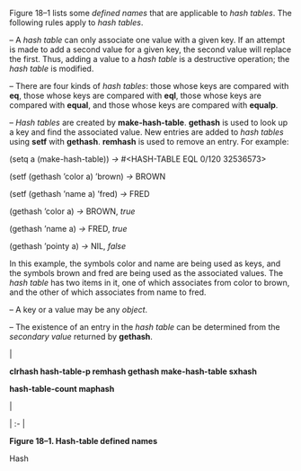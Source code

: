  



Figure 18–1 lists some *defined names* that are applicable to *hash tables*. The following rules apply to *hash tables*. 



– A *hash table* can only associate one value with a given key. If an attempt is made to add a second value for a given key, the second value will replace the first. Thus, adding a value to a *hash table* is a destructive operation; the *hash table* is modified. 



– There are four kinds of *hash tables*: those whose keys are compared with **eq**, those whose keys are compared with **eql**, those whose keys are compared with **equal**, and those whose keys are compared with **equalp**. 



– *Hash tables* are created by **make-hash-table**. **gethash** is used to look up a key and find the associated value. New entries are added to *hash tables* using **setf** with **gethash**. **remhash** is used to remove an entry. For example: 



(setq a (make-hash-table)) *→* #<HASH-TABLE EQL 0/120 32536573> 



(setf (gethash ’color a) ’brown) *→* BROWN 



(setf (gethash ’name a) ’fred) *→* FRED 



(gethash ’color a) *→* BROWN, *true* 



(gethash ’name a) *→* FRED, *true* 



(gethash ’pointy a) *→* NIL, *false* 



In this example, the symbols color and name are being used as keys, and the symbols brown and fred are being used as the associated values. The *hash table* has two items in it, one of which associates from color to brown, and the other of which associates from name to fred. 



– A key or a value may be any *object*. 



– The existence of an entry in the *hash table* can be determined from the *secondary value* returned by **gethash**. 



|<p>**clrhash hash-table-p remhash gethash make-hash-table sxhash** </p><p>**hash-table-count maphash**</p>|

| :- |





**Figure 18–1. Hash-table defined names** 



Hash 



 



 



